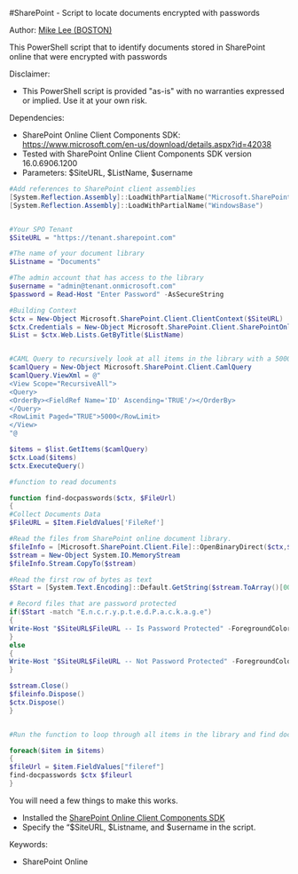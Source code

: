 #SharePoint - Script to locate documents encrypted with passwords

Author: [Mike Lee (BOSTON)](https://techcommunity.microsoft.com/t5/user/viewprofilepage/user-id/96057)

This PowerShell script that to identify documents stored in SharePoint online that were encrypted with passwords

Disclaimer:
- This PowerShell script is provided "as-is" with no warranties expressed or implied. Use it at your own risk.

Dependencies:
- SharePoint Online Client Components SDK: https://www.microsoft.com/en-us/download/details.aspx?id=42038
- Tested with SharePoint Online Client Components SDK version 16.0.6906.1200
- Parameters: $SiteURL, $ListName, $username

```powershell tab="PowerShell Core"
#Add references to SharePoint client assemblies
[System.Reflection.Assembly]::LoadWithPartialName("Microsoft.SharePoint.Client")
[System.Reflection.Assembly]::LoadWithPartialName("WindowsBase")


#Your SPO Tenant
$SiteURL = "https://tenant.sharepoint.com"

#The name of your document library
$Listname = "Documents"

#The admin account that has access to the library
$username = "admin@tenant.onmicrosoft.com"
$password = Read-Host "Enter Password" -AsSecureString

#Building Context
$ctx = New-Object Microsoft.SharePoint.Client.ClientContext($SiteURL)
$ctx.Credentials = New-Object Microsoft.SharePoint.Client.SharePointOnlineCredentials($userName, $password)
$List = $ctx.Web.Lists.GetByTitle($ListName) 


#CAML Query to recursively look at all items in the library with a 5000 item row limit. 
$camlQuery = New-Object Microsoft.SharePoint.Client.CamlQuery
$camlQuery.ViewXml = @"
<View Scope="RecursiveAll">
<Query>
<OrderBy><FieldRef Name='ID' Ascending='TRUE'/></OrderBy>
</Query>
<RowLimit Paged="TRUE">5000</RowLimit>
</View>
"@

$items = $list.GetItems($camlQuery)
$ctx.Load($items)
$ctx.ExecuteQuery()

#function to read documents

function find-docpasswords($ctx, $FileUrl)
{
#Collect Documents Data
$FileURL = $Item.FieldValues['FileRef']

#Read the files from SharePoint online document library.
$fileInfo = [Microsoft.SharePoint.Client.File]::OpenBinaryDirect($ctx,$FileURL)
$stream = New-Object System.IO.MemoryStream
$fileInfo.Stream.CopyTo($stream)

#Read the first row of bytes as text
$Start = [System.Text.Encoding]::Default.GetString($stream.ToArray()[0000..2000])

# Record files that are password protected
if($Start -match "E.n.c.r.y.p.t.e.d.P.a.c.k.a.g.e")
{
Write-Host "$SiteURL$FileURL -- Is Password Protected" -ForegroundColor Yellow
}
else
{
Write-Host "$SiteURL$FileURL -- Not Password Protected" -ForegroundColor Green
}

$stream.Close()
$fileinfo.Dispose()
$ctx.Dispose()
}


#Run the function to loop through all items in the library and find documents stored with passwords

foreach($item in $items)
{
$fileUrl = $item.FieldValues["fileref"]
find-docpasswords $ctx $fileurl
}
```

You will need a few things to make this works.
- Installed the [SharePoint Online Client Components SDK](https://www.microsoft.com/en-us/download/details.aspx?id=42038)
- Specify the “$SiteURL, $Listname, and $username in the script.

Keywords:

- SharePoint Online
